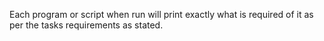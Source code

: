 Each program or script when run will print exactly what is required of it as per the tasks requirements as stated.
